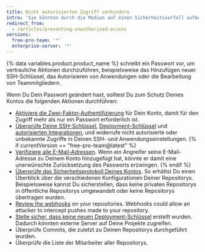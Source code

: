 ```yaml
---
title: Nicht autorisierten Zugriff verhindern
intro: 'Sie könnten durch die Medien auf einen Sicherheitsvorfall aufmerksam gemacht werden, z. B. auf die Entdeckung des [Heartbleed-Bugs](http://heartbleed.com/), oder Ihr Computer könnte gestohlen werden, während Sie bei {% data variables.product.product_location %} angemeldet sind. In solchen Fällen kannst Du durch das Ändern Deines Passworts den unerwünschten zukünftigen Zugriff auf Dein Konto und Deine Projekte verhindern.'
redirect_from:
  - /articles/preventing-unauthorized-access
versions:
  free-pro-team: '*'
  enterprise-server: '*'
---
```


{% data variables.product.product_name %} schreibt ein Passwort vor, um vertrauliche Aktionen durchzuführen, beispielsweise das Hinzufügen neuer SSH-Schlüssel, das Autorisieren von Anwendungen oder die Bearbeitung von Teammitgliedern.

Wenn Du Dein Passwort geändert hast, solltest Du zum Schutz Deines Kontos die folgenden Aktionen durchführen:

- [Aktiviere die Zwei-Faktor-Authentifizierung](/articles/about-two-factor-authentication) für Dein Konto, damit für den Zugriff mehr als nur ein Passwort erforderlich ist.
- [Überprüfe Deine SSH-Schlüssel](/articles/reviewing-your-ssh-keys), [Deployment-Schlüssel](/articles/reviewing-your-deploy-keys) und [autorisierten Integrationen](/articles/reviewing-your-authorized-integrations), und widerrufe nicht autorisierte oder unbekannte Zugriffe in Deinen SSH- und Anwendungseinstellungen.
{% if currentVersion == "free-pro-team@latest" %}
- [Verifiziere alle E-Mail-Adressen](/articles/verifying-your-email-address). Wenn ein Angreifer seine E-Mail-Adresse zu Deinem Konto hinzugefügt hat, könnte er damit eine unerwünschte Zurücksetzung des Passworts erzwingen.
{% endif %}
- [Überprüfe das Sicherheitsprotokoll Deines Kontos](/github/authenticating-to-github/reviewing-your-security-log). So erhältst Du einen Überblick über die verschiedenen Konfigurationen Deiner Repositorys. Beispielsweise kannst Du sicherstellen, dass keine privaten Repositorys in öffentliche Repositorys umgewandelt oder keine Repositorys übertragen wurden.
- [Review the webhooks](/articles/creating-webhooks) on your repositories. Webhooks could allow an attacker to intercept pushes made to your repository.
- [Stelle sicher, dass keine neuen Deployment-Schlüssel](/guides/managing-deploy-keys/#deploy-keys) erstellt wurden. Dadurch könnten externe Server auf Deine Projekte zugreifen.
- Überprüfe Commits, die zuletzt zu Deinen Repositorys durchgeführt wurden.
- Überprüfe die Liste der Mitarbeiter aller Repositorys.
